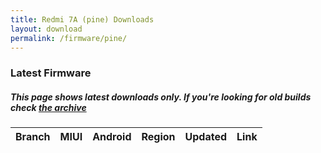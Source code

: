 ```yaml
---
title: Redmi 7A (pine) Downloads
layout: download
permalink: /firmware/pine/
---
```


### Latest Firmware
##### This page shows latest downloads only. If you're looking for old builds check [the archive](/archive/firmware/pine/)


<div class="table-responsive-md">
<table id="firmware" class="compact table table-striped table-hover table-sm">
    <thead class="thead-dark">
        <tr>
            <th>Branch</th>
            <th>MIUI</th>
            <th>Android</th>
            <th>Region</th>
            <th>Updated</th>
            <th>Link</th>
        </tr>
    </thead>
    <script>loadFirmwareDownloads('pine', 'latest')</script>
</table>
</div>
